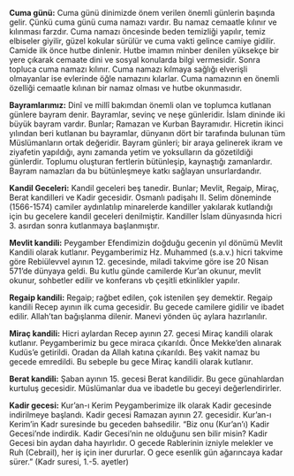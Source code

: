 [//]: # (# Dini Bayramlar, Önemli Günler ve Geceler)

**Cuma günü:** Cuma günü dinimizde önem verilen önemli günlerin başında gelir. Çünkü cuma günü cuma namazı vardır. Bu namaz cemaatle kılınır ve kılınması farzdır. Cuma namazı öncesinde beden temizliği yapılır, temiz elbiseler giyilir, güzel kokular sürülür ve cuma vakti gelince camiye gidilir. Camide ilk önce hutbe dinlenir. Hutbe imamın minber denilen yüksekçe bir yere çıkarak cemaate dini ve sosyal konularda bilgi vermesidir. Sonra topluca cuma namazı kılınır. Cuma namazı kılmaya sağlığı elverişli olmayanlar ise evlerinde öğle namazını kılarlar. Cuma namazının en önemli özelliği cemaatle kılınan bir namaz olması ve hutbe okunmasıdır.

**Bayramlarımız:** Dinî ve millî bakımdan önemli olan ve toplumca kutlanan günlere bayram denir. Bayramlar, sevinç ve neşe günleridir. İslam dininde iki büyük bayram vardır. Bunlar; Ramazan ve Kurban Bayramıdır. Hicretin ikinci yılından beri kutlanan bu bayramlar, dünyanın dört bir tarafında bulunan tüm Müslümanların ortak değeridir. Bayram günleri; bir araya gelinerek ikram ve ziyafetin yapıldığı, aynı zamanda yetim ve yoksulların da gözetildiği günlerdir. Toplumu oluşturan fertlerin bütünleşip, kaynaştığı zamanlardır. Bayram namazları da bu bütünleşmeye katkı sağlayan unsurlardandır.

**Kandil Geceleri:** Kandil geceleri beş tanedir. Bunlar; Mevlit, Regaip, Miraç, Berat kandilleri ve Kadir gecesidir. Osmanlı padişahı II. Selim döneminde (1566-1574) camiler aydınlatılıp minarelerde kandiller yakılarak kutlandığı için bu gecelere kandil geceleri denilmiştir. Kandiller İslam dünyasında hicri 3. asırdan sonra kutlanmaya başlanmıştır.

**Mevlit kandili:** Peygamber Efendimizin doğduğu gecenin yıl dönümü Mevlit Kandili olarak kutlanır. Peygamberimiz Hz. Muhammed (s.a.v.) hicri takvime göre Rebiülevvel ayının 12. gecesinde, miladi takvime göre ise 20 Nisan 571’de dünyaya geldi. Bu kutlu günde camilerde Kur’an okunur, mevlit okunur, sohbetler edilir ve konferans vb çeşitli etkinlikler yapılır.

**Regaip kandili:** Regaip; rağbet edilen, çok istenilen şey demektir. Regaip kandili Recep ayının ilk cuma gecesidir. Bu gecede camilere gidilir ve ibadet edilir. Allah’tan bağışlanma dilenir. Manevi yönden üç aylara hazırlanılır.

**Miraç kandili:** Hicri aylardan Recep ayının 27. gecesi Miraç kandili olarak kutlanır. Peygamberimiz bu gece miraca çıkarıldı. Önce Mekke’den alınarak Kudüs’e getirildi. Oradan da Allah katına çıkarıldı. Beş vakit namaz bu gecede emredildi. Bu sebeple bu gece Miraç kandili olarak kutlanır.

**Berat kandili:** Şaban ayının 15. gecesi Berat kandilidir. Bu gece günahlardan kurtuluş gecesidir. Müslümanlar dua ve ibadetle bu geceyi değerlendirirler.

**Kadir gecesi:** Kur’an-ı Kerim Peygamberimize ilk olarak Kadir gecesinde indirilmeye başlandı. Kadir gecesi Ramazan ayının 27. gecesidir. Kur’an-ı Kerim’in Kadr suresinde bu geceden bahsedilir.
“Biz onu (Kur’an’ı) Kadir Gecesi’nde indirdik. Kadir Gecesi’nin ne olduğunu sen bilir misin? Kadir Gecesi bin aydan daha hayırlıdır. O gecede Rablerinin izniyle melekler ve Ruh (Cebrail), her iş için iner dururlar. O gece esenlik gün ağarıncaya kadar sürer.” (Kadr suresi, 1.-5. ayetler)
